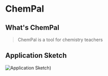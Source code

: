 # ChemPal

## What's ChemPal

> ChemPal is a tool for chemistry teachers

## Application Sketch

![Application Sketch](https://github.com/JeanaeClark/ChemPAL/blob/images/appsketch.jpg?raw=true))
